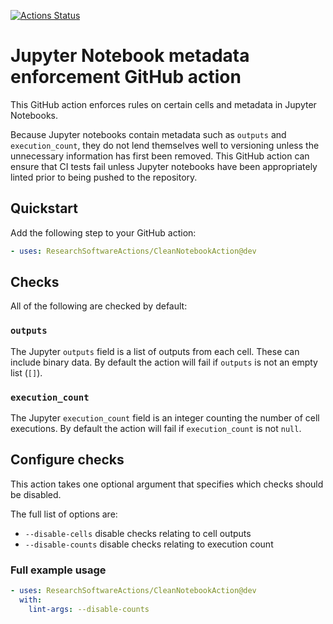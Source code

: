 [![Actions Status](https://github.com/ResearchSoftwareActions/CleanNotebookAction/workflows/tests/badge.svg)](https://github.com/ResearchSoftwareActions/CleanNotebookAction/actions)

# Jupyter Notebook metadata enforcement GitHub action

This GitHub action enforces rules on certain cells and metadata in Jupyter Notebooks.

Because Jupyter notebooks contain metadata such as `outputs` and `execution_count`, they do not lend themselves well to versioning unless the unnecessary information has first been removed.
This GitHub action can ensure that CI tests fail unless Jupyter notebooks have been appropriately linted prior to being pushed to the repository.

## Quickstart

Add the following step to your GitHub action:

```yaml
- uses: ResearchSoftwareActions/CleanNotebookAction@dev
```

## Checks

All of the following are checked by default:

### `outputs`

The Jupyter `outputs` field is a list of outputs from each cell.
These can include binary data.
By default the action will fail if `outputs` is not an empty list (`[]`).

### `execution_count`

The Jupyter `execution_count` field is an integer counting the number of cell executions.
By default the action will fail if `execution_count` is not `null`.

## Configure checks

This action takes one optional argument that specifies which checks should be disabled.

The full list of options are:

- `--disable-cells` disable checks relating to cell outputs
- `--disable-counts` disable checks relating to execution count

### Full example usage

```yaml
- uses: ResearchSoftwareActions/CleanNotebookAction@dev
  with:
    lint-args: --disable-counts
```
